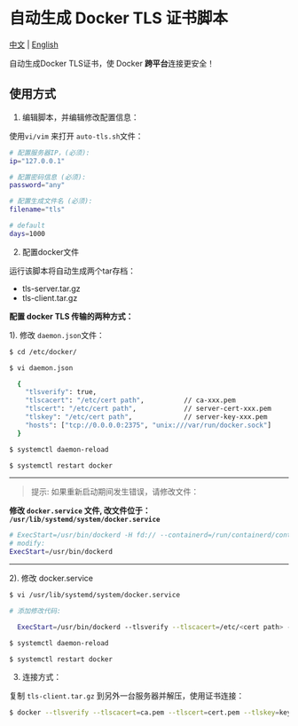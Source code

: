 # 自动生成 Docker TLS 证书脚本

[中文](https://github.com/warriorBrian/auto-tls/master/README_zh.md) | [English](https://github.com/warriorBrian/auto-tls/master/README.md)

自动生成Docker TLS证书，使 Docker **跨平台**连接更安全！

## 使用方式

1. 编辑脚本，并编辑修改配置信息：

使用`vi/vim` 来打开 `auto-tls.sh`文件：

```sh
# 配置服务器IP，(必须):
ip="127.0.0.1"

# 配置密码信息 (必须):
password="any"

# 配置生成文件名 (必须):
filename="tls"

# default
days=1000
```

2. 配置docker文件

运行该脚本将自动生成两个tar存档：

* tls-server.tar.gz
* tls-client.tar.gz

**配置 docker TLS 传输的两种方式：**

1). 修改 `daemon.json`文件：

```sh
$ cd /etc/docker/
```

```sh
$ vi daemon.json

  {
	"tlsverify": true,
	"tlscacert": "/etc/cert path", 			// ca-xxx.pem
	"tlscert": "/etc/cert path",   			// server-cert-xxx.pem
	"tlskey": "/etc/cert path",		        // server-key-xxx.pem
	"hosts": ["tcp://0.0.0.0:2375", "unix:///var/run/docker.sock"]
  }  
```

```sh
$ systemctl daemon-reload
```

```sh
$ systemctl restart docker
```

-----------------------------------------------------------------------
> 提示: 如果重新启动期间发生错误，请修改文件：

**修改 `docker.service` 文件, 改文件位于： `/usr/lib/systemd/system/docker.service`**

```sh
# ExecStart=/usr/bin/dockerd -H fd:// --containerd=/run/containerd/containerd.sock
# modify:
ExecStart=/usr/bin/dockerd
```
-----------------------------------------------------------------------

2). 修改 docker.service

```sh
$ vi /usr/lib/systemd/system/docker.service
```
```sh
# 添加修改代码:

  ExecStart=/usr/bin/dockerd --tlsverify --tlscacert=/etc/<cert path> --tlscert=/etc/<cert path> --tlskey=/etc/<cert path> -H tcp://0.0.0.0:2375 -H unix:///var/run/docker.sock

$ systemctl daemon-reload

$ systemctl restart docker
```

3. 连接方式：

复制 `tls-client.tar.gz` 到另外一台服务器并解压，使用证书连接：

```sh
$ docker --tlsverify --tlscacert=ca.pem --tlscert=cert.pem --tlskey=key.pem -H tcp://ip:2375 ps
```
